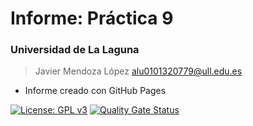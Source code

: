 # Informe: Práctica 9
### Universidad de La Laguna
> Javier Mendoza López
> alu0101320779@ull.edu.es 
- Informe creado con GitHub Pages


[![License: GPL v3](https://img.shields.io/badge/License-GPLv3-orange.svg)](https://www.gnu.org/licenses/gpl-3.0) [![Quality Gate Status](https://sonarcloud.io/api/project_badges/measure?project=ULL-ESIT-INF-DSI-2122_ull-esit-inf-dsi-21-22-prct09-filesystem-notes-app-alu0101320779&metric=alert_status)](https://sonarcloud.io/summary/new_code?id=ULL-ESIT-INF-DSI-2122_ull-esit-inf-dsi-21-22-prct09-filesystem-notes-app-alu0101320779)
